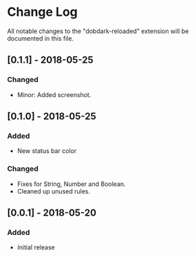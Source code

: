 # Change Log
All notable changes to the "dobdark-reloaded" extension will be documented in this file.

## [0.1.1] - 2018-05-25
### Changed
- Minor: Added screenshot.

## [0.1.0] - 2018-05-25
### Added
- New status bar color
### Changed
- Fixes for String, Number and Boolean.
- Cleaned up unused rules.
 
## [0.0.1] - 2018-05-20
### Added
- Initial release